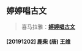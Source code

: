 ## 婷婷唱古文

> 喜马拉雅：[**婷婷唱古文**](https://www.ximalaya.com/ertong/3533672/)



#### [20191202] 鹿柴 (唐) 王维

